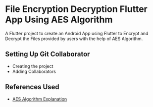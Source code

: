 # File Encryption Decryption Flutter App Using AES Algorithm 

A Flutter project to create an Android App using Flutter to Encrypt and Decrypt the Files provided by users with the help of AES Algorithm.

## Setting Up Git Collaborator

- Creating the project
- Adding Collaborators

## References Used

- [AES Algorithm Explanation](https://www.youtube.com/watch?v=lM5JsDlmve4)





